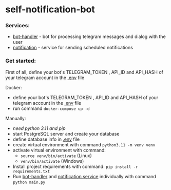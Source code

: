 # self-notification-bot

### Services:
 - [bot-handler](./bot-handler) - bot for processing telegram messages and dialog with the user
 - [notification](./bot-notification) - service for sending scheduled notifications

### Get started:

First of all, define your bot's 
TELEGRAM_TOKEN , API_ID and API_HASH 
of your telegram account in the [.env](.env) file

Docker: 
 - define your bot's TELEGRAM_TOKEN , API_ID and API_HASH 
   of your telegram account in the [.env](.env) file
 - run command `docker-compose up -d`

Manually:
 - *need python 3.11 and pip*  
 - start PostgreSQL server and create your database
 - define database info in [.env](.env) file
 - create virtual environment with command `python3.11 -m venv venv`
 - activate virtual environment with command:
   - `source venv/bin/activate` (Linux) 
   - `venv/bin/activate` (Windows)
 - Install project requirements with command: `pip install -r requirements.txt`
 - Run [bot-handler](./bot-handler) and [notification service](./bot-notification) individually with command `python main.py`
